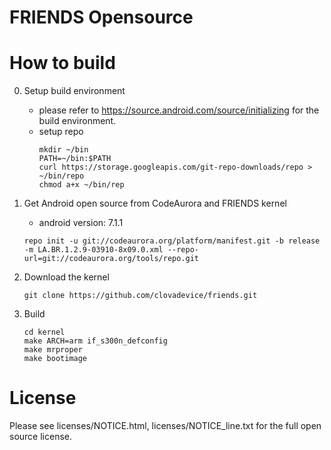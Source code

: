 # FRIENDS Opensource 

# How to build

0. Setup build environment
   - please refer to https://source.android.com/source/initializing for the build environment.
   - setup repo
     ```
     mkdir ~/bin
     PATH=~/bin:$PATH
     curl https://storage.googleapis.com/git-repo-downloads/repo > ~/bin/repo
     chmod a+x ~/bin/rep
     ```
  
1. Get Android open source from CodeAurora and FRIENDS kernel
   - android version: 7.1.1  
   ```
   repo init -u git://codeaurora.org/platform/manifest.git -b release -m LA.BR.1.2.9-03910-8x09.0.xml --repo-url=git://codeaurora.org/tools/repo.git
   ```

2. Download the kernel
   ```
   git clone https://github.com/clovadevice/friends.git
   ```

3. Build
   ```
   cd kernel
   make ARCH=arm if_s300n_defconfig
   make mrproper
   make bootimage   
   ```

# License
Please see licenses/NOTICE.html, licenses/NOTICE_line.txt for the full open source license.
